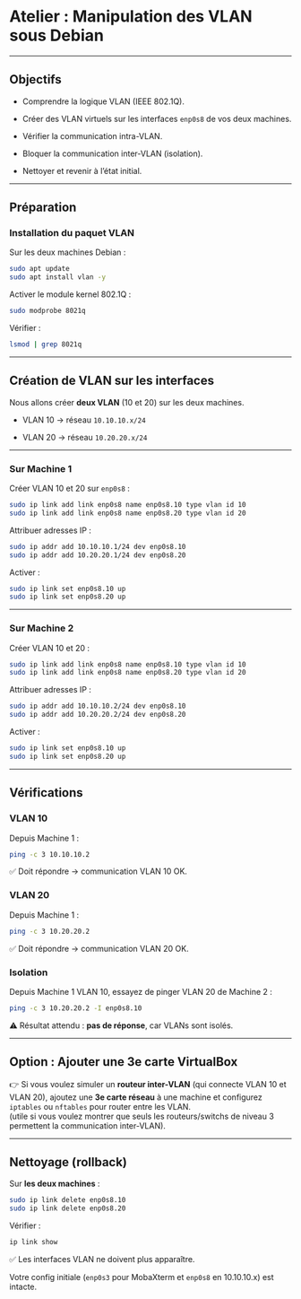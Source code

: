 # Atelier : Manipulation des VLAN sous Debian

---

## Objectifs

- Comprendre la logique VLAN (IEEE 802.1Q).

- Créer des VLAN virtuels sur les interfaces `enp0s8` de vos deux machines.

- Vérifier la communication intra-VLAN.

- Bloquer la communication inter-VLAN (isolation).

- Nettoyer et revenir à l’état initial.

---

## Préparation

### Installation du paquet VLAN

Sur les deux machines Debian :

```bash
sudo apt update
sudo apt install vlan -y
```

Activer le module kernel 802.1Q :

```bash
sudo modprobe 8021q
```

Vérifier :

```bash
lsmod | grep 8021q
```

---

## Création de VLAN sur les interfaces

Nous allons créer **deux VLAN** (10 et 20) sur les deux machines.

- VLAN 10 → réseau `10.10.10.x/24`

- VLAN 20 → réseau `10.20.20.x/24`

---

### Sur Machine 1

Créer VLAN 10 et 20 sur `enp0s8` :

```bash
sudo ip link add link enp0s8 name enp0s8.10 type vlan id 10
sudo ip link add link enp0s8 name enp0s8.20 type vlan id 20
```

Attribuer adresses IP :

```bash
sudo ip addr add 10.10.10.1/24 dev enp0s8.10
sudo ip addr add 10.20.20.1/24 dev enp0s8.20
```

Activer :

```bash
sudo ip link set enp0s8.10 up
sudo ip link set enp0s8.20 up
```

---

### Sur Machine 2

Créer VLAN 10 et 20 :

```bash
sudo ip link add link enp0s8 name enp0s8.10 type vlan id 10
sudo ip link add link enp0s8 name enp0s8.20 type vlan id 20
```

Attribuer adresses IP :

```bash
sudo ip addr add 10.10.10.2/24 dev enp0s8.10
sudo ip addr add 10.20.20.2/24 dev enp0s8.20
```

Activer :

```bash
sudo ip link set enp0s8.10 up
sudo ip link set enp0s8.20 up
```

---

## Vérifications

### VLAN 10

Depuis Machine 1 :

```bash
ping -c 3 10.10.10.2
```

✅ Doit répondre → communication VLAN 10 OK.

### VLAN 20

Depuis Machine 1 :

```bash
ping -c 3 10.20.20.2
```

✅ Doit répondre → communication VLAN 20 OK.

### Isolation

Depuis Machine 1 VLAN 10, essayez de pinger VLAN 20 de Machine 2 :

```bash
ping -c 3 10.20.20.2 -I enp0s8.10
```

⚠️ Résultat attendu : **pas de réponse**, car VLANs sont isolés.

---

## Option : Ajouter une 3e carte VirtualBox

👉 Si vous voulez simuler un **routeur inter-VLAN** (qui connecte VLAN 10 et VLAN 20), ajoutez une **3e carte réseau** à une machine et configurez `iptables` ou `nftables` pour router entre les VLAN.  
(utile si vous voulez montrer que seuls les routeurs/switchs de niveau 3 permettent la communication inter-VLAN).

---

## Nettoyage (rollback)

Sur **les deux machines** :

```bash
sudo ip link delete enp0s8.10
sudo ip link delete enp0s8.20
```

Vérifier :

```bash
ip link show
```

✅ Les interfaces VLAN ne doivent plus apparaître.

Votre config initiale (`enp0s3` pour MobaXterm et `enp0s8` en 10.10.10.x) est intacte.

